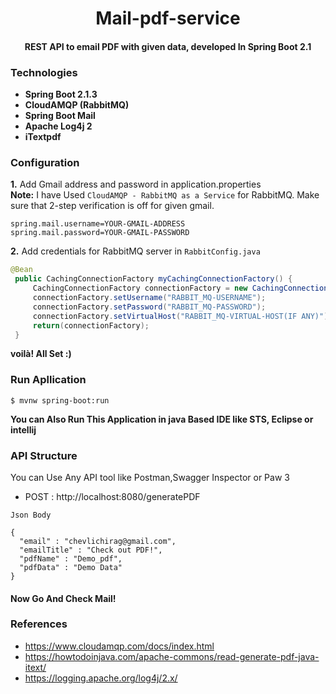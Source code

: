 <div align="center">
  
# Mail-pdf-service
#### REST API to email PDF with given data, developed In Spring Boot 2.1

</div>

### Technologies
    
 * **Spring Boot 2.1.3**
 * **CloudAMQP (RabbitMQ)**
 * **Spring Boot Mail**
 * **Apache Log4j 2**
 * **iTextpdf**

### Configuration

  **1.** Add Gmail address and password in application.properties </br>
        **Note:** I have Used `CloudAMQP - RabbitMQ as a Service` for RabbitMQ. Make sure that 2-step verification is off for given gmail.
  
   ```
   spring.mail.username=YOUR-GMAIL-ADDRESS
   spring.mail.password=YOUR-GMAIL-PASSWORD   
   ```
  **2.** Add credentials for RabbitMQ server in `RabbitConfig.java` 
  
   ```java
   @Bean
	public CachingConnectionFactory myCachingConnectionFactory() {
		CachingConnectionFactory connectionFactory = new CachingConnectionFactory("YOUR-RABBIT_MQ-HOST-URL");
		connectionFactory.setUsername("RABBIT_MQ-USERNAME");
		connectionFactory.setPassword("RABBIT_MQ-PASSWORD");
		connectionFactory.setVirtualHost("RABBIT_MQ-VIRTUAL-HOST(IF ANY)");
		return(connectionFactory);
	}
   ```
   
   **voilà! All Set :)** 
   
 ### Run Apllication
 
  ```
  $ mvnw spring-boot:run
  ```
  
  **You can Also Run This Application in java Based IDE like STS, Eclipse or intellij**
  
  ### API Structure
  
   You can Use Any API tool like Postman,Swagger Inspector or Paw 3
   
   * POST : http://localhost:8080/generatePDF
   
    Json Body
     
    {
	  "email" : "chevlichirag@gmail.com",
	  "emailTitle" : "Check out PDF!",
	  "pdfName" : "Demo_pdf",
	  "pdfData" : "Demo Data" 
    } 
    
    
 #### Now Go And Check Mail!
 
 
 ### References
 
  * https://www.cloudamqp.com/docs/index.html
  * https://howtodoinjava.com/apache-commons/read-generate-pdf-java-itext/
  * https://logging.apache.org/log4j/2.x/
  
   
   
  
    
  
 
    
  
   
   
   
   
   
   
   
   
   
   
   
   
   
   
   
  

